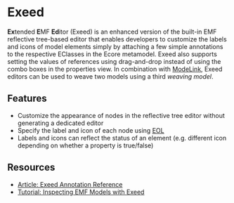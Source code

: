 # Exeed

**Ex**tended **E**MF **Ed**itor (Exeed) is an enhanced version of the built-in EMF reflective tree-based editor that enables developers to customize the labels and icons of model elements simply by attaching a few simple annotations to the respective EClasses in the Ecore metamodel. Exeed also supports setting the values of references using drag-and-drop instead of using the combo boxes in the properties view. In combination with [ModeLink](modelink.md), Exeed editors can be used to weave two models using a third *weaving model*.

## Features

- Customize the appearance of nodes in the reflective tree editor without generating a dedicated editor
- Specify the label and icon of each node using [EOL](eol.md)
- Labels and icons can reflect the status of an element (e.g. different icon depending on whether a property is true/false)

## Resources
- [Article: Exeed Annotation Reference](../articles/exeed-reference)
- [Tutorial: Inspecting EMF Models with Exeed](../articles/inspect-models-exeed)
